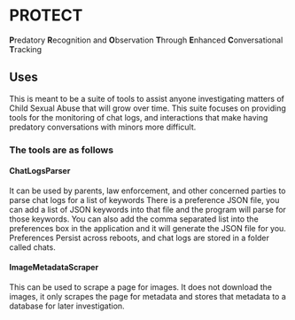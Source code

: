 # PROTECT
**P**redatory **R**ecognition and **O**bservation **T**hrough **E**nhanced **C**onversational **T**racking

## Uses
This is meant to be a suite of tools to assist anyone investigating matters of Child Sexual Abuse that will grow over time. This suite focuses on providing tools for the monitoring of chat logs, and interactions that make having predatory conversations with minors more difficult.

### The tools are as follows

#### ChatLogsParser
It can be used by parents, law enforcement, and other concerned parties to parse chat logs for a list of keywords
There is a preference JSON file, you can add a list of JSON keywords into that file and the program will parse for those keywords.
You can also add the comma separated list into the preferences box in the application and it will generate the JSON file for you.
Preferences Persist across reboots, and chat logs are stored in a folder called chats.

#### ImageMetadataScraper
This can be used to scrape a page for images. It does not download the images, it only scrapes the page for metadata and stores that metadata to a database for later investigation.
